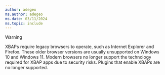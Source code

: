 ```yaml
---
author: adegeo
ms.author: adegeo
ms.date: 03/11/2024
ms.topic: include
---
```


>[!WARNING]
> XBAPs require legacy browsers to operate, such as Internet Explorer and Firefox. These older browser versions are usually unsupported on Windows 10 and Windows 11. Modern browsers no longer support the technology required for XBAP apps due to security risks. Plugins that enable XBAPs are no longer supported.
